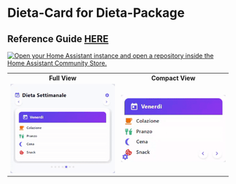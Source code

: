 #  Dieta-Card for Dieta-Package

## Reference Guide [HERE](https://github.com/OneStatePackages/dieta-package)

[![Open your Home Assistant instance and open a repository inside the Home Assistant Community Store.](https://my.home-assistant.io/badges/hacs_repository.svg)](https://my.home-assistant.io/redirect/hacs_repository/?owner=OneStatePackages&repository=dieta-card&category=plugin)

<table width="100%">
  <tr>
    <td align="center" width="50%"><strong>Full View</strong></td>
    <td align="center" width="50%"><strong>Compact View</strong></td>
  </tr>
  <tr>
    <td align="left">
      <img src="https://raw.githubusercontent.com/OneStatePackages/dieta-card/refs/heads/main/images/card1.gif" alt="gif1" width="300" />
    </td>
    <td align="right">
      <img src="https://raw.githubusercontent.com/OneStatePackages/dieta-card/refs/heads/main/images/card2.gif" alt="gif2" width="300" />
    </td>
  </tr>
</table>
